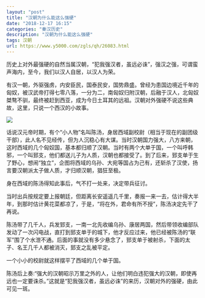 ```yaml
---
layout: "post"
title: "汉朝为什么能这么强硬"
date: "2018-12-17 16:15"
categories: "秦汉历史"
description: "汉朝为什么能这么强硬"
tags: 汉朝
url: https://www.y5000.com/zgls/qh/26083.html
---
```






历史上对外最强硬的自然当属汉朝，“犯我强汉者，虽远必诛”，强汉之强，可谓蛮声海内，至今，我们以汉人自居，以汉人为荣。

有汉一朝，外驱强虏，内安臣民，国泰民安，国势鼎盛。曾经为患国边境近千年的匈奴，被汉武帝打得七零八落，一分为二，南匈奴归附汉朝，后融于汉人，北匈奴桀骜不驯，最终被赶到西亚，成为今日土耳其的远祖。汉朝对外强硬不说这些典故，这里，只说一个西汉的小故事。

![](https://img.y5000.com/uploads/allimg/171024/8-1G024102612a4.jpg)

话说汉元帝时期，有个“小人物”名叫陈汤，身居西域副校尉（相当于现在的副团级干部），此人名不见经传，但为人沉稳心有大谋。当时汉朝国力强大，八方来朝，这时西域的几个匈奴国，基本都归顺了汉朝。当时有两个大单于国，一个叫呼韩邪，一个叫郅支，他们都送儿子为人质，汉朝也都接受了。到了后来，郅支单于生了野心，想闹“独立”，企图将西域的乌孙、大宛等国占为己有，还斩杀了汉使，扬言要汉朝派太子做人质，才归顺汉朝，猖狂至极。

身在西域的陈汤得知此事后，气不打一处来，决定带兵征讨。

当时出兵按规定要上报朝廷，但距离长安遥遥几千里，奏报一来一去，估计得大半年，到那时估计黄花菜都凉了，于是，“将在外，君命有所不授”，陈汤决定先干了再说。

陈汤带了几千人，兵发郅支，一南一北先收编乌孙、康居两国，然后带领收编部队发动了一次闪电战，直打到郅支单于的城下，他才反应过来，他已经被陈汤的“联军”围了个水泄不通。后面的事就没有多少悬念了，郅支单于被射杀，下面的太子、名王几千人都被消灭，郅支之乱被平定。

一个小小的校尉就这样摆平了西域的几个单于国。

陈汤后上奏:“强大的汉朝昭示万里之外的人，让他们明白违犯强大的汉朝，即使再远也一定要诛杀。”这就是“犯我强汉者，虽远必诛”的来历，汉朝对外的强硬，由此可见一斑。
